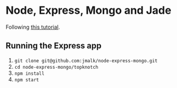 # Node, Express, Mongo and Jade

Following [this tutorial](http://cwbuecheler.com/web/tutorials/2013/node-express-mongo/).

## Running the Express app

1. `git clone git@github.com:jmalk/node-express-mongo.git`
1. `cd node-express-mongo/topknotch`
1. `npm install`
1. `npm start`
